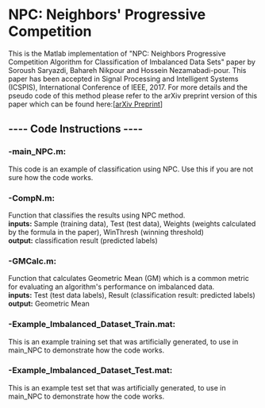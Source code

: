 # NPC: Neighbors' Progressive Competition

This is the Matlab implementation of "NPC: Neighbors Progressive Competition Algorithm for Classification of Imbalanced Data Sets" paper by Soroush Saryazdi, Bahareh Nikpour and Hossein Nezamabadi-pour. This paper has been accepted in Signal Processing and Intelligent Systems (ICSPIS), International Conference of IEEE, 2017. For more details and the pseudo code of this method please refer to the arXiv preprint version of this paper which can be found here:[<a href="https://arxiv.org/abs/1711.10934">arXiv Preprint</a>]

<h2>---- Code Instructions ----</h2>

<h3>-main_NPC.m:</h3> This code is an example of classification using NPC. Use this if you are not sure how the code works.

<h3>-CompN.m:</h3> Function that classifies the results using NPC method.</br>
<b>inputs:</b> Sample (training data), Test (test data), Weights (weights calculated by the formula in the paper), WinThresh (winning threshold)</br>
<b>output:</b> classification result (predicted labels)

<h3>-GMCalc.m:</h3> Function that calculates Geometric Mean (GM) which is a common metric for evaluating an algorithm's performance on imbalanced data.</br>
<b>inputs:</b> Test (test data labels), Result (classification result: predicted labels)</br>
<b>output:</b> Geometric Mean

<h3>-Example_Imbalanced_Dataset_Train.mat:</h3> This is an example training set that was artificially generated, to use in main_NPC to demonstrate how the code works.

<h3>-Example_Imbalanced_Dataset_Test.mat:</h3> This is an example test set that was artificially generated, to use in main_NPC to demonstrate how the code works.
